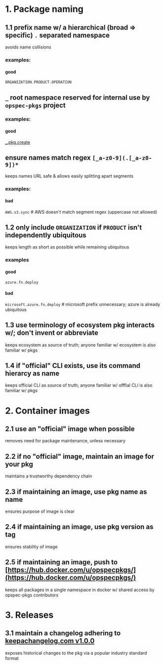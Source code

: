 # 1. Package naming

## 1.1 prefix name w/ a hierarchical (broad => specific) `.` separated namespace

avoids name collisions

### examples:

#### good

`ORGANIZATION.PRODUCT.OPERATION`

## `_` root namespace reserved for internal use by `opspec-pkgs` project

### examples:

#### good

[_.pkg.create](https://github.com/opspec-pkgs/_.pkg.create)

## ensure names match regex `[_a-z0-9](.[_a-z0-9])*`

keeps names URL safe & allows easily splitting apart segments

### examples:

#### bad

`AWS.s3.sync` # AWS doesn't match segment regex (uppercase not allowed)

## 1.2 only include `ORGANIZATION` if `PRODUCT` isn't independently ubiquitous

keeps length as short as possible while remaining ubiquitous

### examples

#### good

`azure.fn.deploy`

#### bad

`microsoft.azure.fn.deploy` # microsoft prefix unnecessary; azure is
already ubiquitous

## 1.3 use terminology of ecosystem pkg interacts w/; don't invent or abbreviate

keeps ecosystem as source of truth; anyone familiar w/ ecosystem is also
familiar w/ pkgs

## 1.4 if "official" CLI exists, use its command hierarcy as name

keeps official CLI as source of truth; anyone familiar w/ offfial CLI is also
familiar w/ pkgs

# 2. Container images

## 2.1 use an "official" image when possible

removes need for package maintenance, unless necessary

## 2.2 if no "official" image, maintain an image for your pkg

maintains a trustworthy dependency chain

## 2.3 if maintaining an image, use pkg name as name

ensures purpose of image is clear

## 2.4 if maintaining an image, use pkg version as tag

ensures stability of image

## 2.5 if maintaining an image, push to [https://hub.docker.com/u/opspecpkgs/](https://hub.docker.com/u/opspecpkgs/)

keeps all packages in a single namespace in docker w/ shared access by
opspec-pkgs contributors

# 3. Releases

## 3.1 maintain a changelog adhering to [keepachangelog.com v1.0.0](http://keepachangelog.com/en/1.0.0/)

exposes historical changes to the pkg via a popular industry standard
format
